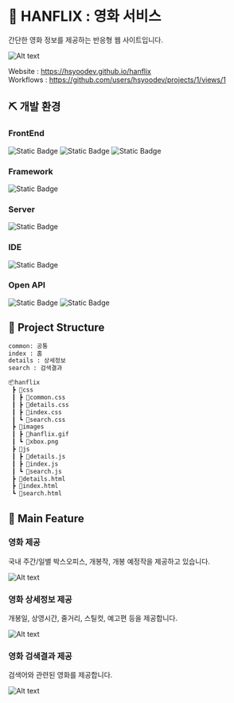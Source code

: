 # 🍿 HANFLIX : 영화 서비스

간단한 영화 정보를 제공하는 반응형 웹 사이트입니다.

![Alt text](https://github.com/hsyoodev/hanflix/assets/102946491/aafaf0b7-7735-4a64-abcf-97499d4b32be)

Website : https://hsyoodev.github.io/hanflix  
Workflows : https://github.com/users/hsyoodev/projects/1/views/1

## ⛏️ 개발 환경

### FrontEnd

![Static Badge](https://img.shields.io/badge/-html5-%23E34F26?style=for-the-badge&logo=html5&logoColor=white) ![Static Badge](https://img.shields.io/badge/-css3-%231572B6?style=for-the-badge&logo=css3&logoColor=white) ![Static Badge](<https://img.shields.io/badge/-javascript(es6)-%23F7DF1E?style=for-the-badge&logo=javascript&logoColor=white>)

### Framework

![Static Badge](https://img.shields.io/badge/-Bootstrap%20v5.3.x-%237952B3?style=for-the-badge&logo=bootstrap&logoColor=white)

### Server

![Static Badge](https://img.shields.io/badge/-github%20pages-%23222222?style=for-the-badge&logo=github&logoColor=white)

### IDE

![Static Badge](https://img.shields.io/badge/-visual%20studio%20code-%23007ACC?style=for-the-badge&logo=visualstudiocode&logoColor=white)

### Open API

![Static Badge](https://img.shields.io/badge/-kobis-%239999FF?style=for-the-badge&labelColor=abcdef) ![Static Badge](https://img.shields.io/badge/-kmdb-%23512BD4?style=for-the-badge)

## 📁 Project Structure

```bash
common: 공통
index : 홈
details : 상세정보
search : 검색결과

📦hanflix
 ┣ 📂css
 ┃ ┣ 📜common.css
 ┃ ┣ 📜details.css
 ┃ ┣ 📜index.css
 ┃ ┗ 📜search.css
 ┣ 📂images
 ┃ ┣ 📜hanflix.gif
 ┃ ┗ 📜xbox.png
 ┣ 📂js
 ┃ ┣ 📜details.js
 ┃ ┣ 📜index.js
 ┃ ┗ 📜search.js
 ┣ 📜details.html
 ┣ 📜index.html
 ┗ 📜search.html
```

## 👀 Main Feature

### 영화 제공

국내 주간/일별 박스오피스, 개봉작, 개봉 예정작을 제공하고 있습니다.

![Alt text](https://github.com/hsyoodev/hanflix/assets/102946491/ecb34256-ecbf-4458-8d59-4a226a3e1ea8)

### 영화 상세정보 제공

개봉일, 상영시간, 줄거리, 스틸컷, 예고편 등을 제공합니다.

![Alt text](https://github.com/hsyoodev/hanflix/assets/102946491/05ec0c93-c1ca-4660-94a2-9633518012ac)

### 영화 검색결과 제공

검색어와 관련된 영화를 제공합니다.

![Alt text](https://github.com/hsyoodev/hanflix/assets/102946491/75ed9557-0f71-4f1a-9f9a-81162a09f5bd)
